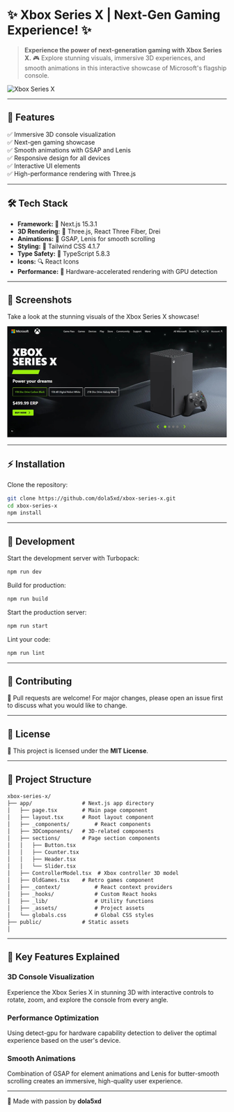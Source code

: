 # ✨ Xbox Series X | Next-Gen Gaming Experience! ✨

> **Experience the power of next-generation gaming with Xbox Series X.** 🎮 Explore stunning visuals, immersive 3D experiences, and smooth animations in this interactive showcase of Microsoft's flagship console.

![Xbox Series X](https://socialify.git.ci/dola5xd/xbox-series-x/image?description=1&font=KoHo&language=1&name=1&owner=1&stargazers=1&theme=Dark)

---

## 🌟 Features

✅ Immersive 3D console visualization  
✅ Next-gen gaming showcase  
✅ Smooth animations with GSAP and Lenis  
✅ Responsive design for all devices  
✅ Interactive UI elements  
✅ High-performance rendering with Three.js

---

## 🛠️ Tech Stack

- **Framework:** 🚀 Next.js 15.3.1
- **3D Rendering:** 🎨 Three.js, React Three Fiber, Drei
- **Animations:** 🎥 GSAP, Lenis for smooth scrolling
- **Styling:** 🎨 Tailwind CSS 4.1.7
- **Type Safety:** 📝 TypeScript 5.8.3
- **Icons:** 🔍 React Icons
- **Performance:** 🚄 Hardware-accelerated rendering with GPU detection

---

## 📸 Screenshots

Take a look at the stunning visuals of the Xbox Series X showcase!

![Home Page](./screenshots/home_page.png)

---

## ⚡ Installation

Clone the repository:

```sh
git clone https://github.com/dola5xd/xbox-series-x.git
cd xbox-series-x
npm install
```

---

## 🚀 Development

Start the development server with Turbopack:

```sh
npm run dev
```

Build for production:

```sh
npm run build
```

Start the production server:

```sh
npm run start
```

Lint your code:

```sh
npm run lint
```

---

## 🤝 Contributing

🚀 Pull requests are welcome! For major changes, please open an issue first to discuss what you would like to change.

---

## 📄 License

📜 This project is licensed under the **MIT License**.

---

## 🧠 Project Structure

```
xbox-series-x/
├── app/                # Next.js app directory
│   ├── page.tsx        # Main page component
│   ├── layout.tsx      # Root layout component
│   ├── _components/        # React components
│   ├── 3DComponents/   # 3D-related components
│   ├── sections/       # Page section components
│   │   ├── Button.tsx
│   │   ├── Counter.tsx
│   │   ├── Header.tsx
│   │   └── Slider.tsx
│   ├── ControllerModel.tsx  # Xbox controller 3D model
│   ├── OldGames.tsx    # Retro games component
│   ├── _context/           # React context providers
│   ├── _hooks/             # Custom React hooks
│   ├── _lib/               # Utility functions
│   ├── _assets/            # Project assets
│   └── globals.css         # Global CSS styles
├── public/             # Static assets
│

```

---

## 🔮 Key Features Explained

### 3D Console Visualization

Experience the Xbox Series X in stunning 3D with interactive controls to rotate, zoom, and explore the console from every angle.

### Performance Optimization

Using detect-gpu for hardware capability detection to deliver the optimal experience based on the user's device.

### Smooth Animations

Combination of GSAP for element animations and Lenis for butter-smooth scrolling creates an immersive, high-quality user experience.

---

💖 Made with passion by **dola5xd**
